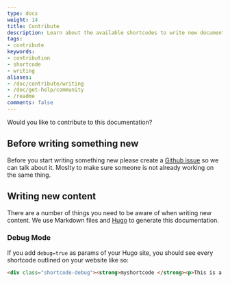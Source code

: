 ```yaml
---
type: docs
weight: 14
title: Contribute
description: Learn about the available shortcodes to write new documentation
tags:
- contribute
keywords:
- contribution
- shortcode
- writing
aliases:
- /doc/contribute/writing
- /doc/get-help/community
- /readme
comments: false
---
```


Would you like to contribute to this documentation?

## Before writing something new

Before you start writing something new please create a [Github issue](https://github.com/CleverCloud/documentation/issues) so we can talk about it. Moslty to make sure someone is not already working on the same thing.

## Writing new content

There are a number of things you need to be aware of when writing new content. We use Markdown files and [Hugo](https://gohugo.io/) to generate this documentation.

### Debug Mode

If you add `debug=true` as params of your Hugo site, you should see every shortcode outlined on your website like so:

```html
<div class="shortcode-debug"><strong>myshortcode </strong><p>This is a shortcode being used</div>
```
